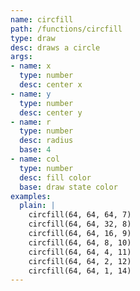 ```yaml
---
name: circfill
path: /functions/circfill
type: draw
desc: draws a circle
args:
- name: x
  type: number
  desc: center x
- name: y
  type: number
  desc: center y
- name: r
  type: number
  desc: radius
  base: 4
- name: col
  type: number
  desc: fill color
  base: draw state color
examples:
  plain: |
    circfill(64, 64, 64, 7)
    circfill(64, 64, 32, 8)
    circfill(64, 64, 16, 9)
    circfill(64, 64, 8, 10)
    circfill(64, 64, 4, 11)
    circfill(64, 64, 2, 12)
    circfill(64, 64, 1, 14)
---
```

